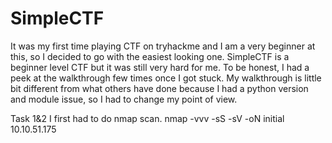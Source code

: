# SimpleCTF
It was my first time playing CTF on tryhackme and I am a very beginner at this, so I decided to go with the easiest looking one.
SimpleCTF is a beginner level CTF but it was still very hard for me. 
To be honest, I had a peek at the walkthrough few times once I got stuck.
My walkthrough is little bit different from what others have done because I had a python version and module issue, so I had to change my point of view.

Task 1&2
I first had to do nmap scan. 
nmap -vvv -sS -sV -oN initial 10.10.51.175
